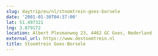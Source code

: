 ```yaml
---
slug: daytrip/eu/nl/stoomtrein-goes-borsele
date: '2001-01-30T04:37:00'
lat: 51.497321
lng: 3.879172
location: Albert Plesmanweg 23, 4462 GC Goes, Nederland
external_url: https://www.destoomtrein.nl
title: Stoomtrein Goes-Borsele
---
```



